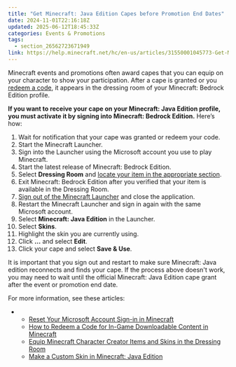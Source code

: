```yaml
---
title: "Get Minecraft: Java Edition Capes before Promotion End Dates"
date: 2024-11-01T22:16:18Z
updated: 2025-06-12T18:45:33Z
categories: Events & Promotions
tags:
  - section_26562723671949
link: https://help.minecraft.net/hc/en-us/articles/31550001045773-Get-Minecraft-Java-Edition-Capes-before-Promotion-End-Dates
---
```


Minecraft events and promotions often award capes that you can equip on your character to show your participation. After a cape is granted or you [redeem a code](../Redeeming-Gifts-Codes/How-to-Redeem-a-Code-for-In-Game-Downloadable-Content-in-Minecraft.md), it appears in the dressing room of your Minecraft: Bedrock Edition profile. 

**If you want to receive your cape on your Minecraft: Java Edition profile, you must activate it by signing into Minecraft: Bedrock Edition.** Here’s how:

1.  Wait for notification that your cape was granted or redeem your code.
2.  Start the Minecraft Launcher.
3.  Sign into the Launcher using the Microsoft account you use to play Minecraft.
4.  Start the latest release of Minecraft: Bedrock Edition.
5.  Select **Dressing Room** and [locate your item in the appropriate section](../Managing-Marketplace-Content/Equip-Minecraft-Character-Creator-Items-and-Skins-in-the-Dressing-Room.md).
6.  Exit Minecraft: Bedrock Edition after you verified that your item is available in the Dressing Room.
7.  [Sign out of the Minecraft Launcher](../Account-Sign-In/Sign-Out-of-Minecraft.md) and close the application.
8.  Restart the Minecraft Launcher and sign in again with the same Microsoft account.
9.  Select **Minecraft: Java Edition** in the Launcher.
10. Select **Skins**.
11. Highlight the skin you are currently using.
12. Click **…** and select **Edit**.
13. Click your cape and select **Save & Use**.

It is important that you sign out and restart to make sure Minecraft: Java edition reconnects and finds your cape. If the process above doesn't work, you may need to wait until the official Minecraft: Java Edition cape grant after the event or promotion end date.

For more information, see these articles:

- - [Reset Your Microsoft Account Sign-in in Minecraft](../Account-Sign-In/Sign-Out-of-Minecraft.md)
  - [How to Redeem a Code for In-Game Downloadable Content in Minecraft](../Redeeming-Gifts-Codes/How-to-Redeem-a-Code-for-In-Game-Downloadable-Content-in-Minecraft.md)
  - [Equip Minecraft Character Creator Items and Skins in the Dressing Room](../Managing-Marketplace-Content/Equip-Minecraft-Character-Creator-Items-and-Skins-in-the-Dressing-Room.md)
  - [Make a Custom Skin in Minecraft: Java Edition](../Minecraft-Game-Guides/Make-a-Custom-Skin-in-Minecraft-Java-Edition.md)
